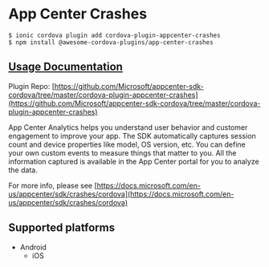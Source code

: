 # App Center Crashes

```text
$ ionic cordova plugin add cordova-plugin-appcenter-crashes
$ npm install @awesome-cordova-plugins/app-center-crashes
```

## [Usage Documentation](https://danielsogl.gitbook.io/awesome-cordova-plugins/plugins/app-center-crashes/)

Plugin Repo: [https://github.com/Microsoft/appcenter-sdk-cordova/tree/master/cordova-plugin-appcenter-crashes](https://github.com/Microsoft/appcenter-sdk-cordova/tree/master/cordova-plugin-appcenter-crashes)

App Center Analytics helps you understand user behavior and customer engagement to improve your app. The SDK automatically captures session count and device properties like model, OS version, etc. You can define your own custom events to measure things that matter to you. All the information captured is available in the App Center portal for you to analyze the data.

For more info, please see [https://docs.microsoft.com/en-us/appcenter/sdk/crashes/cordova](https://docs.microsoft.com/en-us/appcenter/sdk/crashes/cordova)

## Supported platforms

* Android
  * iOS

